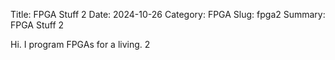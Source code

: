 Title: FPGA Stuff 2
Date: 2024-10-26
Category: FPGA
Slug: fpga2
Summary: FPGA Stuff 2

Hi. 
I program FPGAs for a living. 2
